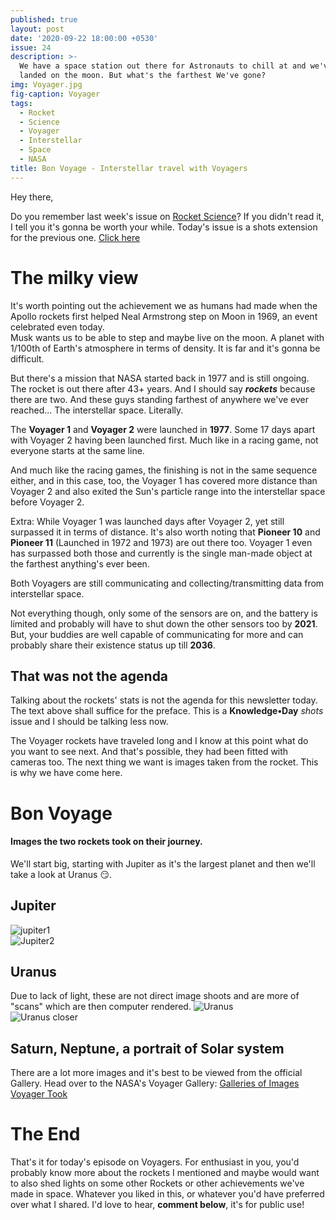 ```yaml
---
published: true
layout: post
date: '2020-09-22 18:00:00 +0530'
issue: 24
description: >-
  We have a space station out there for Astronauts to chill at and we've also
  landed on the moon. But what's the farthest We've gone?
img: Voyager.jpg
fig-caption: Voyager
tags:
  - Rocket
  - Science
  - Voyager
  - Interstellar
  - Space
  - NASA
title: Bon Voyage - Interstellar travel with Voyagers
---
```

Hey there,

Do you remember last week's issue on [Rocket Science](https://ohyash.github.io/KnowledgeDay/easy-rocket-science/)? If you didn't read it, I tell you it's gonna be worth your while. Today's issue is a shots extension for the previous one. [Click here](https://ohyash.github.io/KnowledgeDay/easy-rocket-science/)  

# The milky view
It's worth pointing out the achievement we as humans had made when the Apollo rockets first helped Neal Armstrong step on Moon in 1969, an event celebrated even today.  
Musk wants us to be able to step and maybe live on the moon. A planet with 1/100th of Earth's atmosphere in terms of density. It is far and it's gonna be difficult.  

But there's a mission that NASA started back in 1977 and is still ongoing. The rocket is out there after 43+ years. And I should say ***rockets*** because there are two. And these guys standing farthest of anywhere we've ever reached... The interstellar space. Literally.  

The **Voyager 1** and **Voyager 2** were launched in **1977**. Some 17 days apart with Voyager 2 having been launched first. Much like in a racing game, not everyone starts at the same line.  

And much like the racing games, the finishing is not in the same sequence either, and in this case, too, the Voyager 1 has covered more distance than Voyager 2 and also exited the Sun's particle range into the interstellar space before Voyager 2.

Extra: While Voyager 1 was launched days after Voyager 2, yet still surpassed it in terms of distance. It's also worth noting that **Pioneer 10** and **Pioneer 11** (Launched in 1972 and 1973) are out there too. Voyager 1 even has surpassed both those and currently is the single man-made object at the farthest anything's ever been.

Both Voyagers are still communicating and collecting/transmitting data from interstellar space.

Not everything though, only some of the sensors are on, and the battery is limited and probably will have to shut down the other sensors too by **2021**. But, your buddies are well capable of communicating for more and can probably share their existence status up till **2036**.

## That was not the agenda
Talking about the rockets' stats is not the agenda for this newsletter today. The text above shall suffice for the preface. This is a **Knowledge•Day** *shots* issue and I should be talking less now.  

The Voyager rockets have traveled long and I know at this point what do you want to see next. And that's possible, they had been fitted with cameras too. The next thing we want is images taken from the rocket. This is why we have come here.

# Bon Voyage
#### Images the two rockets took on their journey.

We'll start big, starting with Jupiter as it's the largest planet and then we'll take a look at Uranus 😏.

## Jupiter
![jupiter1](https://voyager.jpl.nasa.gov/assets/images/galleries/images-voyager-took/jupiter/redspotx.gif)  
![Jupiter2](https://voyager.jpl.nasa.gov/assets/images/galleries/images-voyager-took/jupiter/jupiter.gif)  

## Uranus
Due to lack of light, these are not direct image shoots and are more of "scans" which are then computer rendered.
![Uranus](https://voyager.jpl.nasa.gov/assets/images/galleries/images-voyager-took/uranus/1bg.jpg)  
![Uranus closer](https://voyager.jpl.nasa.gov/assets/images/galleries/images-voyager-took/uranus/16bg.jpg)  

## Saturn, Neptune, a portrait of Solar system
There are a lot more images and it's best to be viewed from the official Gallery. Head over to the NASA's Voyager Gallery: [Galleries of Images Voyager Took](https://cutt.ly/gfLLA5g)

# The End
That's it for today's episode on Voyagers. For enthusiast in you, you'd probably know more about the rockets I mentioned and maybe would want to also shed lights on some other Rockets or other achievements we've made in space. Whatever you liked in this, or whatever you'd have preferred over what I shared. I'd love to hear, **comment below**, it's for public use!
